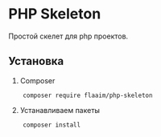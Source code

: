 # PHP Skeleton

Простой скелет для php проектов.

## Установка

1. Composer
```
    composer require flaaim/php-skeleton
```
2. Устанавливаем пакеты
```
    composer install
```
